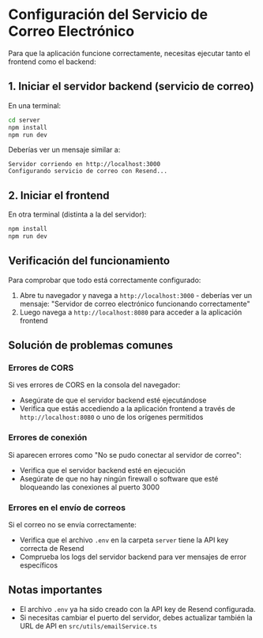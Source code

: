 
# Configuración del Servicio de Correo Electrónico

Para que la aplicación funcione correctamente, necesitas ejecutar tanto el frontend como el backend:

## 1. Iniciar el servidor backend (servicio de correo)

En una terminal:

```bash
cd server
npm install
npm run dev
```

Deberías ver un mensaje similar a:
```
Servidor corriendo en http://localhost:3000
Configurando servicio de correo con Resend...
```

## 2. Iniciar el frontend

En otra terminal (distinta a la del servidor):

```bash
npm install
npm run dev
```

## Verificación del funcionamiento

Para comprobar que todo está correctamente configurado:

1. Abre tu navegador y navega a `http://localhost:3000` - deberías ver un mensaje: "Servidor de correo electrónico funcionando correctamente"
2. Luego navega a `http://localhost:8080` para acceder a la aplicación frontend

## Solución de problemas comunes

### Errores de CORS
Si ves errores de CORS en la consola del navegador:
- Asegúrate de que el servidor backend esté ejecutándose
- Verifica que estás accediendo a la aplicación frontend a través de `http://localhost:8080` o uno de los orígenes permitidos

### Errores de conexión
Si aparecen errores como "No se pudo conectar al servidor de correo":
- Verifica que el servidor backend esté en ejecución
- Asegúrate de que no hay ningún firewall o software que esté bloqueando las conexiones al puerto 3000

### Errores en el envío de correos
Si el correo no se envía correctamente:
- Verifica que el archivo `.env` en la carpeta `server` tiene la API key correcta de Resend
- Comprueba los logs del servidor backend para ver mensajes de error específicos

## Notas importantes
- El archivo `.env` ya ha sido creado con la API key de Resend configurada.
- Si necesitas cambiar el puerto del servidor, debes actualizar también la URL de API en `src/utils/emailService.ts`
